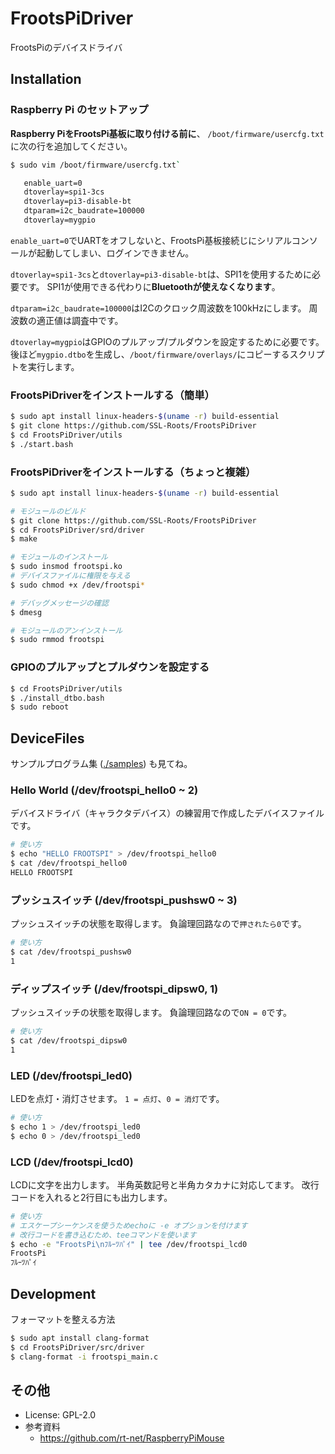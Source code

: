 # FrootsPiDriver
FrootsPiのデバイスドライバ

## Installation

### Raspberry Pi のセットアップ

**Raspberry PiをFrootsPi基板に取り付ける前に**、
`/boot/firmware/usercfg.txt`に次の行を追加してください。

```sh
$ sudo vim /boot/firmware/usercfg.txt`
```

```txt
   enable_uart=0
   dtoverlay=spi1-3cs
   dtoverlay=pi3-disable-bt
   dtparam=i2c_baudrate=100000
   dtoverlay=mygpio
```

`enable_uart=0`でUARTをオフしないと、FrootsPi基板接続じにシリアルコンソールが起動してしまい、ログインできません。

`dtoverlay=spi1-3cs`と`dtoverlay=pi3-disable-bt`は、SPI1を使用するために必要です。
SPI1が使用できる代わりに**Bluetoothが使えなくなります**。

`dtparam=i2c_baudrate=100000`はI2Cのクロック周波数を100kHzにします。
周波数の適正値は調査中です。

`dtoverlay=mygpio`はGPIOのプルアップ/プルダウンを設定するために必要です。
後ほど`mygpio.dtbo`を生成し、`/boot/firmware/overlays/`にコピーするスクリプトを実行します。

### FrootsPiDriverをインストールする（簡単）

```bash
$ sudo apt install linux-headers-$(uname -r) build-essential
$ git clone https://github.com/SSL-Roots/FrootsPiDriver
$ cd FrootsPiDriver/utils
$ ./start.bash
```

### FrootsPiDriverをインストールする（ちょっと複雑）

```bash
$ sudo apt install linux-headers-$(uname -r) build-essential

# モジュールのビルド
$ git clone https://github.com/SSL-Roots/FrootsPiDriver
$ cd FrootsPiDriver/srd/driver
$ make

# モジュールのインストール
$ sudo insmod frootspi.ko
# デバイスファイルに権限を与える
$ sudo chmod +x /dev/frootspi*

# デバッグメッセージの確認
$ dmesg

# モジュールのアンインストール
$ sudo rmmod frootspi
```

### GPIOのプルアップとプルダウンを設定する

```bash
$ cd FrootsPiDriver/utils
$ ./install_dtbo.bash
$ sudo reboot
```

## DeviceFiles

サンプルプログラム集 ([./samples](./samples)) も見てね。

### Hello World (/dev/frootspi_hello0 ~ 2)

デバイスドライバ（キャラクタデバイス）の練習用で作成したデバイスファイルです。

```sh
# 使い方
$ echo "HELLO FROOTSPI" > /dev/frootspi_hello0 
$ cat /dev/frootspi_hello0 
HELLO FROOTSPI
```

### プッシュスイッチ (/dev/frootspi_pushsw0 ~ 3)

プッシュスイッチの状態を取得します。
負論理回路なので`押されたら0`です。

```sh
# 使い方
$ cat /dev/frootspi_pushsw0 
1
```

### ディップスイッチ (/dev/frootspi_dipsw0, 1)

プッシュスイッチの状態を取得します。
負論理回路なので`ON = 0`です。

```sh
# 使い方
$ cat /dev/frootspi_dipsw0
1
```

### LED (/dev/frootspi_led0)

LEDを点灯・消灯させます。
`1 = 点灯`、`0 = 消灯`です。

```sh
# 使い方
$ echo 1 > /dev/frootspi_led0
$ echo 0 > /dev/frootspi_led0
```

### LCD (/dev/frootspi_lcd0)

LCDに文字を出力します。
半角英数記号と半角カタカナに対応してます。
改行コードを入れると2行目にも出力します。

```sh
# 使い方
# エスケープシーケンスを使うためechoに -e オプションを付けます
# 改行コードを書き込むため、teeコマンドを使います
$ echo -e "FrootsPi\nﾌﾙｰﾂﾊﾟｲ" | tee /dev/frootspi_lcd0
FrootsPi
ﾌﾙｰﾂﾊﾟｲ
```

## Development

フォーマットを整える方法

```bash
$ sudo apt install clang-format
$ cd FrootsPiDriver/src/driver
$ clang-format -i frootspi_main.c
```

## その他

- License: GPL-2.0
- 参考資料
  - https://github.com/rt-net/RaspberryPiMouse
